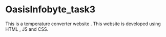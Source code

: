 # OasisInfobyte_task3
This is a temperature converter website . This website is developed using HTML , JS and CSS.
